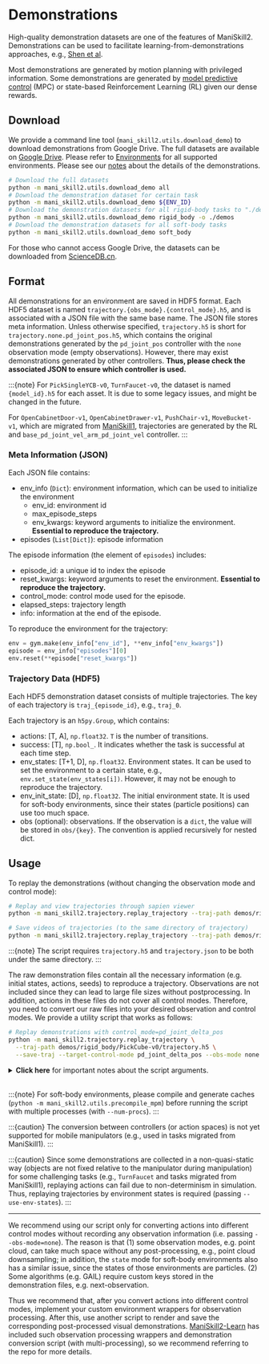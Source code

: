 # Demonstrations

High-quality demonstration datasets are one of the features of ManiSkill2. Demonstrations can be used to facilitate learning-from-demonstrations approaches, e.g., [Shen et al](https://arxiv.org/pdf/2203.02107.pdf).

Most demonstrations are generated by motion planning with privileged information. Some demonstrations are generated by [model predictive control](https://en.wikipedia.org/wiki/Model_predictive_control) (MPC) or state-based Reinforcement Learning (RL) given our dense rewards.

## Download

We provide a command line tool (`mani_skill2.utils.download_demo`) to download demonstrations from Google Drive. The full datasets are available on [Google Drive](https://drive.google.com/drive/folders/1hVdUNPGCHh0OULPCowBClPYIXSwsx-J9). Please refer to [Environments](../concepts/environments.md) for all supported environments. Please see our [notes](https://docs.google.com/document/d/1bBKmsR-R_7tR9LwaT1c3J26SjIWw27tWSLdHnfBR01c/edit?usp=sharing) about the details of the demonstrations.

```bash
# Download the full datasets
python -m mani_skill2.utils.download_demo all
# Download the demonstration dataset for certain task
python -m mani_skill2.utils.download_demo ${ENV_ID}
# Download the demonstration datasets for all rigid-body tasks to "./demos"
python -m mani_skill2.utils.download_demo rigid_body -o ./demos
# Download the demonstration datasets for all soft-body tasks
python -m mani_skill2.utils.download_demo soft_body
```

For those who cannot access Google Drive, the datasets can be downloaded from [ScienceDB.cn](http://doi.org/10.57760/sciencedb.02239).

## Format

All demonstrations for an environment are saved in HDF5 format. Each HDF5 dataset is named `trajectory.{obs_mode}.{control_mode}.h5`, and is associated with a JSON file with the same base name. The JSON file stores meta information. Unless otherwise specified, `trajectory.h5` is short for `trajectory.none.pd_joint_pos.h5`, which contains the original demonstrations generated by the `pd_joint_pos` controller with the `none` observation mode (empty observations). However, there may exist demonstrations generated by other controllers. **Thus, please check the associated JSON to ensure which controller is used.**

:::{note}
For `PickSingleYCB-v0`, `TurnFaucet-v0`, the dataset is named `{model_id}.h5` for each asset. It is due to some legacy issues, and might be changed in the future.

For `OpenCabinetDoor-v1`, `OpenCabinetDrawer-v1`, `PushChair-v1`, `MoveBucket-v1`, which are migrated from [ManiSkill1](https://github.com/haosulab/ManiSkill), trajectories are generated by the RL and `base_pd_joint_vel_arm_pd_joint_vel` controller.
:::

### Meta Information (JSON)

Each JSON file contains:

- env_info (`Dict`): environment information, which can be used to initialize the environment
  - env_id: environment id
  - max_episode_steps
  - env_kwargs: keyword arguments to initialize the environment. **Essential to reproduce the trajectory.**
- episodes (`List[Dict]`): episode information

The episode information (the element of `episodes`) includes:

- episode_id: a unique id to index the episode
- reset_kwargs: keyword arguments to reset the environment. **Essential to reproduce the trajectory.**
- control_mode: control mode used for the episode.
- elapsed_steps: trajectory length
- info: information at the end of the episode.

To reproduce the environment for the trajectory:

```python
env = gym.make(env_info["env_id"], **env_info["env_kwargs"])
episode = env_info["episodes"][0]
env.reset(**episode["reset_kwargs"])
```

### Trajectory Data (HDF5)

Each HDF5 demonstration dataset consists of multiple trajectories. The key of each trajectory is `traj_{episode_id}`, e.g., `traj_0`.

Each trajectory is an `h5py.Group`, which contains:

- actions: [T, A], `np.float32`. `T` is the number of transitions.
- success: [T], `np.bool_`. It indicates whether the task is successful at each time step.
- env_states: [T+1, D], `np.float32`. Environment states. It can be used to set the environment to a certain state, e.g., `env.set_state(env_states[i])`. However, it may not be enough to reproduce the trajectory.
- env_init_state: [D], `np.float32`. The initial environment state. It is used for soft-body environments, since their states (particle positions) can use too much space.
- obs (optional): observations. If the observation is a `dict`, the value will be stored in `obs/{key}`. The convention is applied recursively for nested dict.

## Usage

To replay the demonstrations (without changing the observation mode and control mode):

```bash
# Replay and view trajectories through sapien viewer
python -m mani_skill2.trajectory.replay_trajectory --traj-path demos/rigid_body/PickCube-v0/trajectory.h5 --vis

# Save videos of trajectories (to the same directory of trajectory)
python -m mani_skill2.trajectory.replay_trajectory --traj-path demos/rigid_body/PickCube-v0/trajectory.h5 --save-video
```

:::{note}
The script requires `trajectory.h5` and `trajectory.json` to be both under the same directory.
:::

The raw demonstration files contain all the necessary information (e.g. initial states, actions, seeds) to reproduce a trajectory. Observations are not included since they can lead to large file sizes without postprocessing. In addition, actions in these files do not cover all control modes. Therefore, you need to convert our raw files into your desired observation and control modes. We provide a utility script that works as follows:

```bash
# Replay demonstrations with control_mode=pd_joint_delta_pos
python -m mani_skill2.trajectory.replay_trajectory \
  --traj-path demos/rigid_body/PickCube-v0/trajectory.h5 \
  --save-traj --target-control-mode pd_joint_delta_pos --obs-mode none --num-procs 10
```

<details>

<summary><b>Click here</b> for important notes about the script arguments.</summary>

- `--save-traj`: save the replayed trajectory to the same folder as the original trajectory file.
- `--num-procs=10`: split trajectories to multiple processes (e.g., 10 processes) for acceleration.
- `--obs-mode=none`: specify the observation mode as `none`, i.e. not saving any observations.
- `--obs-mode=rgbd`: (not included in the script above) specify the observation mode as `rgbd` to replay the trajectory. If `--save-traj`, the saved trajectory will contain the RGBD observations. RGB images are saved as uint8 and depth images (multiplied by 1024) are saved as uint16.
- `--obs-mode=pointcloud`: (not included in the script above) specify the observation mode as `pointcloud`. We encourage you to further process the point cloud instead of using this point cloud directly.
- `--obs-mode=state`: (not included in the script above) specify the observation mode as `state`. Note that the `state` observation mode is not allowed for challenge submission.
- `--use-env-states`: For each time step $t$, after replaying the action at this time step and obtaining a new observation at $t+1$, set the environment state at time $t+1$ as the recorded environment state at time $t+1$. This is necessary for successfully replaying trajectories for the tasks migrated from ManiSkill1.
</details>

<br>

:::{note}
For soft-body environments, please compile and generate caches (`python -m mani_skill2.utils.precompile_mpm`) before running the script with multiple processes (with `--num-procs`).
:::

:::{caution}
The conversion between controllers (or action spaces) is not yet supported for mobile manipulators (e.g., used in tasks migrated from ManiSkill1).
:::

:::{caution}
Since some demonstrations are collected in a non-quasi-static way (objects are not fixed relative to the manipulator during manipulation) for some challenging tasks (e.g., `TurnFaucet` and tasks migrated from ManiSkill1), replaying actions can fail due to non-determinism in simulation. Thus, replaying trajectories by environment states is required (passing `--use-env-states`).
:::

---

We recommend using our script only for converting actions into different control modes without recording any observation information (i.e. passing `--obs-mode=none`). The reason is that (1) some observation modes, e.g. point cloud, can take much space without any post-processing, e.g., point cloud downsampling; in addition, the `state` mode for soft-body environments also has a similar issue, since the states of those environments are particles. (2) Some algorithms  (e.g. GAIL) require custom keys stored in the demonstration files, e.g. next-observation.

Thus we recommend that, after you convert actions into different control modes, implement your custom environment wrappers for observation processing. After this, use another script to render and save the corresponding post-processed visual demonstrations. [ManiSkill2-Learn](https://github.com/haosulab/ManiSkill2-Learn) has included such observation processing wrappers and demonstration conversion script (with multi-processing), so we recommend referring to the repo for more details.
